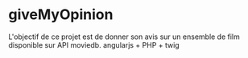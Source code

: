 # giveMyOpinion
L'objectif de ce projet est de donner son avis sur un ensemble de film disponible sur API moviedb.
angularjs + PHP + twig
